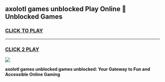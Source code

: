
## axolotl games unblocked Play Online 👋 Unblocked Games
<h3>
<a href="https://premium.freeplayer.one?title=axolotl_games_unblocked&ref=19F">CLICK TO PLAY</a></h3>
<hr>

<h3>
<a href="https://premium.freeplayer.one?title=axolotl_games_unblocked&ref=19F">CLICK 2 PLAY</a>
  
</h3>

<a href="https://premium.freeplayer.one?title=axolotl_games_unblocked&ref=19F"><img src="https://clearcache.store/games.png"></a>


**axolotl games unblocked games unblocked: Your Gateway to Fun and Accessible Online Gaming**
